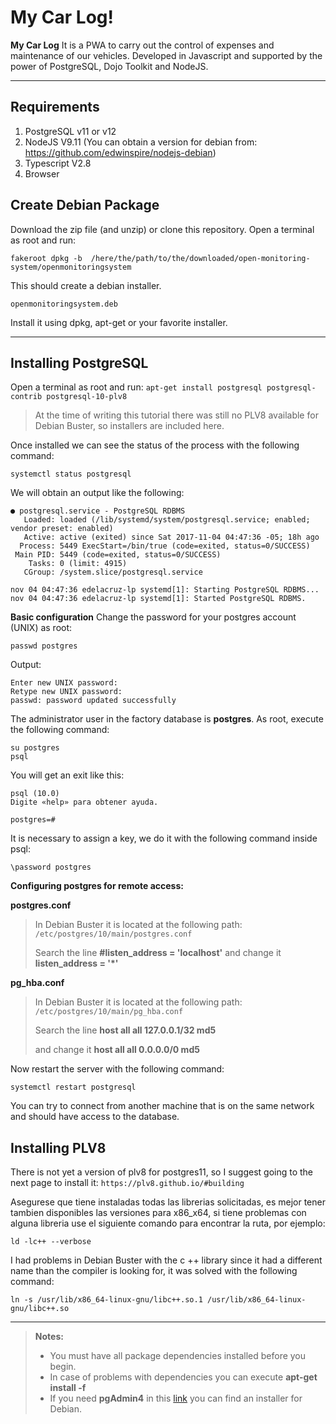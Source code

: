 My Car Log!
===================

**My Car Log** It is a PWA to carry out the control of expenses and maintenance of our vehicles. Developed in Javascript and supported by the power of PostgreSQL, Dojo Toolkit and NodeJS. 

----------

Requirements
-------------

 1. PostgreSQL v11 or v12
 2. NodeJS V9.11 (You can obtain a version for debian from: https://github.com/edwinspire/nodejs-debian) 
 3. Typescript V2.8
 4. Browser  

Create Debian Package
-------------

 Download the zip file (and unzip) or clone this repository.
Open a terminal as root and run:

    fakeroot dpkg -b  /here/the/path/to/the/downloaded/open-monitoring-system/openmonitoringsystem

This should create a debian installer.

    openmonitoringsystem.deb

 Install it using dpkg, apt-get or your favorite installer.


----------


**Installing PostgreSQL**
-------------
Open a terminal as root and run:
 `apt-get install postgresql postgresql-contrib postgresql-10-plv8`

> At the time of writing this tutorial there was still no PLV8 available for Debian Buster, so installers are included here.

Once installed we can see the status of the process with the following command:

 `systemctl status postgresql`

We will obtain an output like the following:

    ● postgresql.service - PostgreSQL RDBMS
       Loaded: loaded (/lib/systemd/system/postgresql.service; enabled; vendor preset: enabled)
       Active: active (exited) since Sat 2017-11-04 04:47:36 -05; 18h ago
      Process: 5449 ExecStart=/bin/true (code=exited, status=0/SUCCESS)
     Main PID: 5449 (code=exited, status=0/SUCCESS)
        Tasks: 0 (limit: 4915)
       CGroup: /system.slice/postgresql.service
    
    nov 04 04:47:36 edelacruz-lp systemd[1]: Starting PostgreSQL RDBMS...
    nov 04 04:47:36 edelacruz-lp systemd[1]: Started PostgreSQL RDBMS.


**Basic configuration**
Change the password for your postgres account (UNIX) as root:

    passwd postgres

Output:

    Enter new UNIX password: 
    Retype new UNIX password: 
    passwd: password updated successfully

The administrator user in the factory database is **postgres**.
As root, execute the following command:

    su postgres
    psql

You will get an exit like this:

    psql (10.0)
    Digite «help» para obtener ayuda.
    
    postgres=# 

It is necessary to assign a key, we do it with the following command inside psql:

    \password postgres

**Configuring postgres for remote access:**

**postgres.conf**
> In Debian Buster it is located at the following path:
> `/etc/postgres/10/main/postgres.conf`
> 
> Search the line
> **#listen_address = 'localhost'**
> and change it
> **listen_address = '*'**

**pg_hba.conf**
> In Debian Buster it is located at the following path:
> `/etc/postgres/10/main/pg_hba.conf`
> 
> Search the line
>  **host    all             all             127.0.0.1/32            md5**
> 
> and change it
> **host    all             all             0.0.0.0/0            md5**

Now restart the server with the following command:

    systemctl restart postgresql

You can try to connect from another machine that is on the same network and should have access to the database.


**Installing PLV8**
-------------
There is not yet a version of plv8 for postgres11, so I suggest going to the next page to install it:
 `https://plv8.github.io/#building`

Asegurese que tiene instaladas todas las librerias solicitadas, es mejor tener tambien disponibles las versiones para x86_x64, si tiene problemas con alguna libreria use el siguiente comando para encontrar la ruta, por ejemplo:

    ld -lc++ --verbose

I had problems in Debian Buster with the c ++ library since it had a different name than the compiler is looking for, it was solved with the following command:

    ln -s /usr/lib/x86_64-linux-gnu/libc++.so.1 /usr/lib/x86_64-linux-gnu/libc++.so


----------
> **Notes:**
> - You must have all package dependencies installed before you begin.
> - In case of problems with dependencies you can execute **apt-get install -f**
> - If you need **pgAdmin4** in this [link](https://github.com/edwinspire/pgadmin4-deb-package) you can find an installer for Debian.

